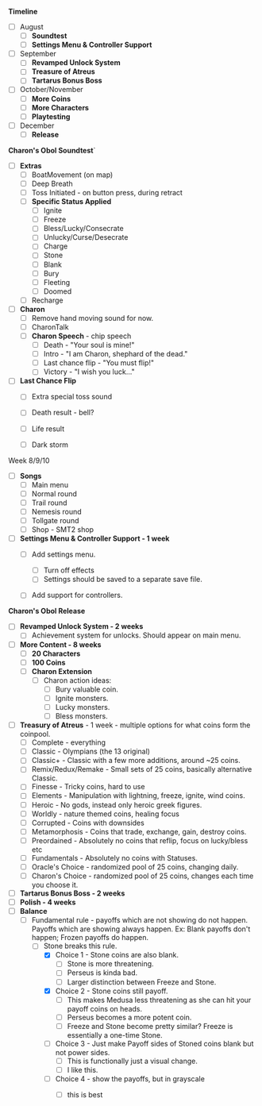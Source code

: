 **Timeline**
- [ ] August
	- [ ] **Soundtest** 
	- [ ] **Settings Menu & Controller Support** 
- [ ] September
	- [ ] **Revamped Unlock System**
	- [ ] **Treasure of Atreus**
	- [ ] **Tartarus Bonus Boss** 
- [ ] October/November
	- [ ] **More Coins**
	- [ ] **More Characters**
	- [ ] **Playtesting**
- [ ] December
	- [ ] **Release**

**Charon's Obol Soundtest**`
- [ ] **Extras**
	- [ ] BoatMovement (on map)
	- [ ] Deep Breath
	- [ ] Toss Initiated - on button press, during retract
	- [ ] **Specific Status Applied**
		- [ ] Ignite
		- [ ] Freeze
		- [ ] Bless/Lucky/Consecrate
		- [ ] Unlucky/Curse/Desecrate
		- [ ] Charge
		- [ ] Stone
		- [ ] Blank
		- [ ] Bury
		- [ ] Fleeting
		- [ ] Doomed
	- [ ] Recharge
- [ ] **Charon**
	- [ ] Remove hand moving sound for now.
	- [ ] CharonTalk
	- [ ] **Charon Speech** - chip speech
		- [ ] Death - "Your soul is mine!"
		- [ ] Intro - "I am Charon, shephard of the dead."
		- [ ] Last chance flip - "You must flip!"
		- [ ] Victory - "I wish you luck..."
- [ ] **Last Chance Flip**
	- [ ] Extra special toss sound
	- [ ] Death result - bell?
	- [ ] Life result
	- [ ] Dark storm


Week 8/9/10
- [ ] **Songs**
	- [ ] Main menu
	- [ ] Normal round
	- [ ] Trail round
	- [ ] Nemesis round
	- [ ] Tollgate round
	- [ ] Shop - SMT2 shop

- [ ] **Settings Menu & Controller Support - 1 week**
	- [ ] Add settings menu.
		- [ ] Turn off effects
		- [ ] Settings should be saved to a separate save file.
	- [ ] Add support for controllers.


**Charon's Obol Release**
- [ ] **Revamped Unlock System - 2 weeks**
	- [ ] Achievement system for unlocks. Should appear on main menu.
- [ ] **More Content - 8 weeks**
	- [ ] **20 Characters**
	- [ ] **100 Coins**
	- [ ] **Charon Extension**
		- [ ] Charon action ideas:
			- [ ] Bury valuable coin.
			- [ ] Ignite monsters.
			- [ ] Lucky monsters.
			- [ ] Bless monsters.
- [ ] **Treasury of Atreus** - 1 week - multiple options for what coins form the coinpool.
	- [ ] Complete - everything
	- [ ] Classic - Olympians (the 13 original)
	- [ ] Classic+ - Classic with a few more additions, around ~25 coins.
	- [ ] Remix/Redux/Remake - Small sets of 25 coins, basically alternative Classic.
	- [ ] Finesse - Tricky coins, hard to use
	- [ ] Elements - Manipulation with lightning, freeze, ignite, wind coins.
	- [ ] Heroic - No gods, instead only heroic greek figures.
	- [ ] Worldly - nature themed coins, healing focus
	- [ ] Corrupted - Coins with downsides
	- [ ] Metamorphosis - Coins that trade, exchange, gain, destroy coins.
	- [ ] Preordained - Absolutely no coins that reflip, focus on lucky/bless etc
	- [ ] Fundamentals - Absolutely no coins with Statuses.
	- [ ] Oracle's Choice - randomized pool of 25 coins, changing daily.
	- [ ] Charon's Choice - randomized pool of 25 coins, changes each time you choose it.
- [ ] **Tartarus Bonus Boss - 2 weeks**
- [ ] **Polish - 4 weeks**
- [ ] **Balance**
	- [ ] Fundamental rule - payoffs which are not showing do not happen. Payoffs which are showing always happen. Ex: Blank payoffs don't happen; Frozen payoffs do happen.
		- [ ] Stone breaks this rule. 
			- [x] Choice 1 - Stone coins are also blank.
				- [ ] Stone is more threatening.
				- [ ] Perseus is kinda bad.
				- [ ] Larger distinction between Freeze and Stone.
			- [x] Choice 2 - Stone coins still payoff.
				- [ ] This makes Medusa less threatening as she can hit your payoff coins on heads.
				- [ ] Perseus becomes a more potent coin.
				- [ ] Freeze and Stone become pretty similar? Freeze is essentially a one-time Stone.
			- [ ] Choice 3 - Just make Payoff sides of Stoned coins blank but not power sides. 
				- [ ] This is functionally just a visual change.
				- [ ] I like this.
			- [ ] Choice 4 - show the payoffs, but in grayscale
				- [ ] this is best

